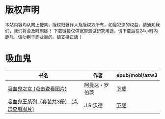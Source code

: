 # 版权声明

本站内容均从网上搜集，版权归著作人及版权方所有，如侵犯您的权益，请通知我们，我们将会及时删除！ 下载链接仅供宽带测试研究用途，请下载后在24小时内删除，请勿用于商业目的。请支持正版！

# 吸血鬼

| 书名 | 作者 | epub/mobi/azw3 |
| --- | --- | --- |
| [吸血鬼之女 (点击查看图片)](https://www.dushupai.com/attachment/2024/06/05/51ab94fcd5610b3b.jpg) | 阿曼达・罗伯茨 | [下载](https://url89.ctfile.com/f/31084289-1357028350-88de58?p=8866) |
| [吸血鬼王系列（套装共3册） (点击查看图片)](https://www.dushupai.com/attachment/2024/06/03/61283abe4b61d38b.png) | J.R.沃德 | [下载](https://url89.ctfile.com/f/31084289-1357017319-773723?p=8866) |
